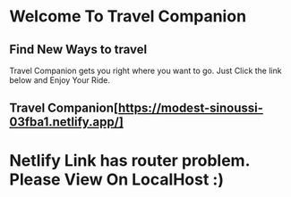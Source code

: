 # Welcome To Travel Companion

## Find New Ways to travel 

Travel Companion gets you right where you want to go. Just Click the link below and Enjoy Your Ride. 

## Travel Companion[https://modest-sinoussi-03fba1.netlify.app/]

# Netlify Link has router problem. Please View On LocalHost :)


